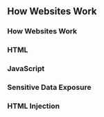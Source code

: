 ## How Websites Work

### How Websites Work

### HTML

### JavaScript

### Sensitive Data Exposure

### HTML Injection